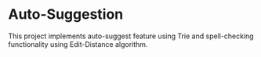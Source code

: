 # Auto-Suggestion
This project implements auto-suggest feature using Trie and spell-checking functionality using Edit-Distance algorithm.
